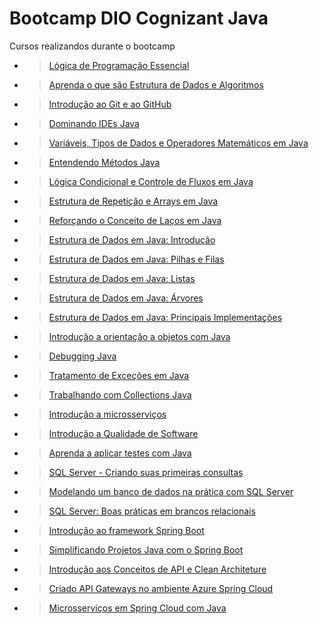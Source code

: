 # Bootcamp DIO Cognizant Java
Cursos realizandos durante o bootcamp

- > [Lógica de Programação Essencial](https://web.dio.me/course/logica-de-programacao-essencial/learning/aea1ea26-fd56-417d-8272-6e15253f4405/?back=/browse)
- > [Aprenda o que são Estrutura de Dados e Algoritmos](https://web.dio.me/course/aprenda-o-que-sao-estrutura-de-dados-e-algoritmos/learning/a99f9576-69e9-4187-b3a7-e7ada5e5d6ad/?back=/browse)
- > [Introdução ao Git e ao GitHub](https://web.dio.me/course/introducao-ao-git-e-ao-github/learning/75b9fe49-6ed4-4480-83a7-7e37fc356aa9/?back=/browse)
- > [Dominando IDEs Java](https://web.dio.me/course/dominando-ides-java/learning/b0f1ae39-6af7-4a2c-8fc2-c73ae8463c84/?back=/browse)
- > [Variáveis, Tipos de Dados e Operadores Matemáticos em Java](https://web.dio.me/course/variaveis-tipos-de-dados-e-operadores-matematicos-em-java/learning/d687771f-76cd-4379-9e1f-1c529c44e15b/?back=/browse)
- > [Entendendo Métodos Java](https://web.dio.me/course/entendendo-metodos-java/learning/1d32857c-8137-4b87-8a1c-474300f71648/?back=/browse)
- > [Lógica Condicional e Controle de Fluxos em Java](https://web.dio.me/course/logica-condicional-e-controle-de-fluxos-em-java/learning/b5616a08-8f2f-4da0-bf9c-0fe384be2b42/?back=/browse)
- > [Estrutura de Repetição e Arrays em Java](https://web.dio.me/course/estruturas-de-repeticao-e-arrays-em-java/learning/febaaad5-ea57-4389-a960-2907fa40041c/?back=/browse)
- > [Reforçando o Conceito de Laços em Java](https://web.dio.me/course/reforcando-o-conceito-de-lacos-em-java/learning/54683056-045c-47b6-8b86-af4fe8e78338/?back=/browse)
- > [Estrutura de Dados em Java: Introdução](https://web.dio.me/course/estrutura-de-dados-em-java-introducao/learning/11e9cb23-9b15-4a01-b5bc-80c5d27b2c58/?back=/browse)
- > [Estrutura de Dados em Java: Pilhas e Filas](https://web.dio.me/course/estrutura-de-dados-em-java-pilhas-e-filas/learning/e80653aa-37a5-430e-9f0f-44c3753ef4b0/?back=/browse)
- > [Estrutura de Dados em Java: Listas](https://web.dio.me/course/estrutura-de-dados-em-java-listas/learning/225d6a90-77b8-4ac5-b8ed-f1da4c773acc/?back=/browse)
- > [Estrutura de Dados em Java: Árvores](https://web.dio.me/course/estrutura-de-dados-em-java-arvores/learning/c7bde569-0b35-499e-874d-396bdc9c8f79/?back=/browse)
- > [Estrutura de Dados em Java: Principais Implementações](https://web.dio.me/course/estrutura-de-dados-em-java-principais-implementacoes/learning/40ce1b96-358f-48c8-a420-271b1741dcfd/?back=/browse)
- > [Introdução a orientação a objetos com Java](https://web.dio.me/course/introducao-a-orientacao-a-objetos-com-java/learning/bd32419b-9081-4426-ad13-e6d380e93443/?back=/browse)
- > [Debugging Java](https://web.dio.me/course/debugging-java/learning/97fc1d8d-4f01-4856-a1a2-85c6117ccc75/?back=/browse)
- > [Tratamento de Exceções em Java](https://web.dio.me/course/tratamento-de-excecoes-em-java/learning/8ab022fe-7c0e-41bc-95de-daedca653d7c/?back=/browse)
- > [Trabalhando com Collections Java](https://web.dio.me/course/trabalhando-com-collections-java/learning/a34f3db6-de2b-44fa-a059-6ae7785695cc/?back=/browse)
- > [Introdução a microsserviços](https://web.dio.me/course/java-introducao-a-microsservicos/learning/5ee9763c-2243-4f68-83e7-463856f58fa8/?back=/browse)
- > [Introdução a Qualidade de Software](https://web.dio.me/course/introducao-qualidade-de-software/learning/d381c70c-0b96-49ee-a2a1-9a3516ae64e1/?back=/browse)
- > [Aprenda a aplicar testes com Java](https://web.dio.me/course/aprenda-aplicar-testes-com-java/learning/2c9b79aa-b288-4103-b9b4-6550d20dff5c/?back=/browse)
- > [SQL Server - Criando suas primeiras consultas](https://web.dio.me/course/sql-server-criando-suas-primeiras-consultas/learning/f4c1a579-e287-4472-95f8-75f687ff98b0/?back=/browse)
- > [Modelando um banco de dados na prática com SQL Server](https://web.dio.me/course/modelando-um-banco-de-dados-na-pratica-com-sql-server/learning/abaae9eb-50d6-4ece-9af4-973354cd1a1a/?back=/browse)
- > [SQL Server: Boas práticas em brancos relacionais](https://web.dio.me/course/sql-server-boas-praticas-em-bancos-relacionais/learning/9d96d9ab-ae67-4559-b508-930a22df1a4b/?back=/browse)
- > [Introdução ao framework Spring Boot](https://web.dio.me/course/spring-boot/learning/3aac94e7-e502-41ca-845d-9b77c9eaecfe/?back=/browse)
- > [Simplificando Projetos Java com o Spring Boot](https://web.dio.me/course/simplificando-projetos-java-com-o-spring-boot/learning/a646189a-7a16-4c05-859b-74af2eb78290/?back=/browse)
- > [Introdução aos Conceitos de API e Clean Architeture](https://web.dio.me/course/introducao-aos-conceitos-de-api-e-clean-architecture/learning/577d2f85-ec84-4204-a4b6-249a9ea08b18/?back=/browse)
- > [Criado API Gateways no ambiente Azure Spring Cloud](https://web.dio.me/course/criando-api-gateways-no-ambiente-azure-spring-cloud/learning/dd5a7bbe-28fb-4207-b374-bac82f2e48a1/?back=/browse)
- > [Microsserviços em Spring Cloud com Java](https://web.dio.me/course/micro-servicos-em-spring-cloud-com-java/learning/00467dc2-9bec-4414-9943-8b0ca56b6c7f/?back=/browse)
